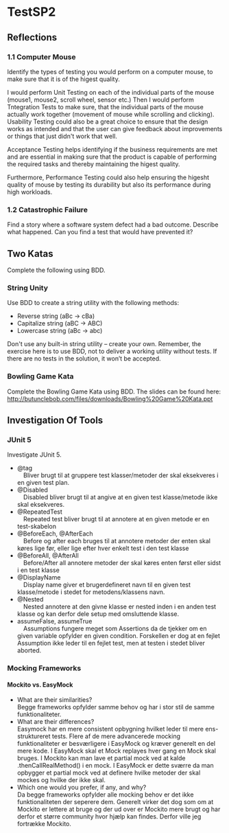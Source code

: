 # TestSP2

## Reflections

### 1.1 Computer Mouse  
Identify the types of testing you would perform on a computer mouse, to make sure that it is of the higest quality.  

I would perform Unit Testing on each of the individual parts of the mouse (mouse1, mouse2, scroll wheel, sensor etc.) Then I would perform Tntegration Tests to make sure, that the individual parts of the mouse actually work together (movement of mouse while scrolling and clicking).  
Usability Testing could also be a great choice to ensure that the design works as intended and that the user can give feedback about improvements or things that just didn't work that well.  

Acceptance Testing helps identifying if the business requirements are met and are essential in making sure that the product is capable of performing the required tasks and thereby maintaining the higest quality.  

Furthermore, Performance Testing could also help ensuring the higesht quality of mouse by testing its durability but also its performance during high workloads. 

### 1.2 Catastrophic Failure  
Find a story where a software system defect had a bad outcome. Describe what happened. Can you find a test that would have prevented it?  

## Two Katas  
Complete the following using BDD.  

### String Unity  
Use BDD to create a string utility with the following methods:  
* Reverse string (aBc -> cBa)
* Capitalize string (aBC -> ABC)
* Lowercase string (aBc -> abc)

Don't use any built-in string utility – create your own. Remember, the exercise here is to
use BDD, not to deliver a working utility without tests. If there are no tests in the
solution, it won’t be accepted.  

### Bowling Game Kata  
Complete the Bowling Game Kata using BDD. The slides can be found here:  
http://butunclebob.com/files/downloads/Bowling%20Game%20Kata.ppt  

## Investigation Of Tools  

### JUnit 5  
Investigate JUnit 5.
* @tag\
&emsp;Bliver brugt til at gruppere test klasser/metoder der skal eksekveres i en given test plan.
* @Disabled\
&emsp;Disabled bliver brugt til at angive at en given test klasse/metode ikke skal eksekveres.
* @RepeatedTest\
&emsp;Repeated test bliver brugt til at annotere at en given metode er en test-skabelon
* @BeforeEach, @AfterEach\
&emsp;Before og after each bruges til at annotere metoder der enten skal køres lige før, eller lige efter hver enkelt test i den test klasse
* @BeforeAll, @AfterAll\
&emsp;Before/After all annotere metoder der skal køres enten først eller sidst i en test klasse
* @DisplayName\
&emsp;Display name giver et brugerdefineret navn til en given test klasse/metode i stedet for metodens/klassens navn.
* @Nested\
&emsp;Nested annotere at den givne klasse er nested inden i en anden test klasse og kan derfor dele setup med omsluttende klasse.
* assumeFalse, assumeTrue\
&emsp;Assumptions fungere meget som Assertions da de tjekker om en given variable opfylder en given condition. Forskellen er dog at en fejlet Assumption ikke leder til en fejlet test, men at testen i stedet bliver aborted.

### Mocking Frameworks  
#### Mockito vs. EasyMock
* What are their similarities?\
  Begge frameworks opfylder samme behov og har i stor stil de samme funktionaliteter.
* What are their differences?\
  Easymock har en mere consistent opbygning hvilket leder til mere ens-struktureret tests.
  Flere af de mere advancerede mocking funktionaliteter er besværligere i EasyMock og kræver generelt en del mere kode.
  I EasyMock skal et Mock replayes hver gang en Mock skal bruges.
  I Mockito kan man lave et partial mock ved at kalde .thenCallRealMethod() i en mock. I EasyMock er dette sværre da man opbygger et partial mock ved at definere hvilke metoder der skal mockes og hvilke der ikke skal.
* Which one would you prefer, if any, and why?\
  Da begge frameworks opfylder alle mocking behov er det ikke funktionaliteten der seperere dem. Generelt virker det dog som om at Mockito er lettere at bruge og der ud over er Mockito mere brugt og har derfor et større community hvor hjælp kan findes. Derfor ville jeg fortrække Mockito.

